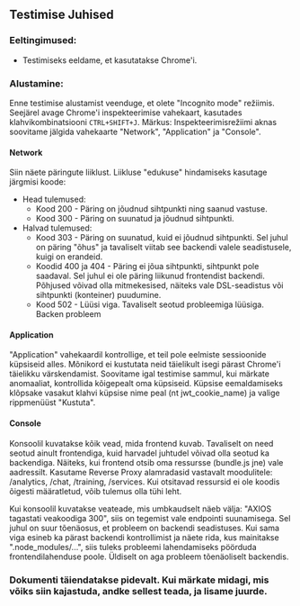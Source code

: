 ## Testimise Juhised

### Eeltingimused:
- Testimiseks eeldame, et kasutatakse Chrome'i.

### Alustamine:
Enne testimise alustamist veenduge, et olete "Incognito mode" režiimis. Seejärel avage Chrome'i inspekteerimise vahekaart, kasutades klahvikombinatsiooni `CTRL+SHIFT+J`.
Märkus: Inspekteerimisrežiimi aknas soovitame jälgida vahekaarte "Network", "Application" ja "Console".

#### Network
Siin näete päringute liiklust. Liikluse "edukuse" hindamiseks kasutage järgmisi koode:
- Head tulemused:
    - Kood 200 - Päring on jõudnud sihtpunkti ning saanud vastuse.
    - Kood 300 - Päring on suunatud ja jõudnud sihtpunkti.
- Halvad tulemused:
    - Kood 303 - Päring on suunatud, kuid ei jõudnud sihtpunkti.
        Sel juhul on päring "õhus" ja tavaliselt viitab see backendi valele seadistusele, kuigi on erandeid.
    - Koodid 400 ja 404 - Päring ei jõua sihtpunkti, sihtpunkt pole saadaval.
        Sel juhul ei ole päring liikunud frontendist backendi. Põhjused võivad olla mitmekesised, näiteks vale DSL-seadistus või sihtpunkti (konteiner) puudumine.
    - Kood 502 - Lüüsi viga.
        Tavaliselt seotud probleemiga lüüsiga. Backen probleem

#### Application
"Application" vahekaardil kontrollige, et teil pole eelmiste sessioonide küpsiseid alles. Mõnikord ei kustutata neid täielikult isegi pärast Chrome'i täielikku värskendamist. Soovitame igal testimise sammul, kui märkate anomaaliat, kontrollida kõigepealt oma küpsiseid.
Küpsise eemaldamiseks klõpsake vasakut klahvi küpsise nime peal (nt jwt_cookie_name) ja valige rippmenüüst "Kustuta".

#### Console
Konsoolil kuvatakse kõik vead, mida frontend kuvab. Tavaliselt on need seotud ainult frontendiga, kuid harvadel juhtudel võivad olla seotud ka backendiga.
Näiteks, kui frontend otsib oma ressursse (bundle.js jne) vale aadressilt.
Kasutame Reverse Proxy alamradasid vastavalt moodulitele: /analytics, /chat, /training, /services.
Kui otsitavad ressursid ei ole koodis õigesti määratletud, võib tulemus olla tühi leht.

Kui konsoolil kuvatakse veateade, mis umbkaudselt näeb välja: "AXIOS tagastati veakoodiga 300", siis on tegemist vale endpointi suunamisega. Sel juhul on suur tõenäosus, et probleem on backendi seadistuses.
Kui sama viga esineb ka pärast backendi kontrollimist ja näete rida, kus mainitakse ".node_modules/...", siis tuleks probleemi lahendamiseks pöörduda frontendilahenduse poole. Üldiselt on aga probleem tõenäoliselt backendis.

### Dokumenti täiendatakse pidevalt. Kui märkate midagi, mis võiks siin kajastuda, andke sellest teada, ja lisame juurde.
